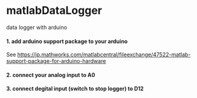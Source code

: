 # matlabDataLogger
data logger with arduino


#### 1. add arduino support package to your arduino
See https://jp.mathworks.com/matlabcentral/fileexchange/47522-matlab-support-package-for-arduino-hardware


#### 2. connect your analog input to A0

#### 3. connect degital input (switch to stop logger) to D12
